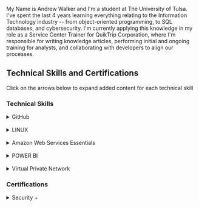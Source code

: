 My Name is Andrew Walker and I'm a student at The University of Tulsa. 
I've spent the last 4 years learning everything relating to the Information Technology industry -- from object-oriented programming,  to SQL databases, and cybersecurity. 
I'm currently applying this knowledge in my role as a Service Center Trainer for QuikTrip Corporation, where I'm responsible for      writing knowledge articles, performing initial and ongoing training for analysts, and collaborating with developers to align our     processes.

<h2> Technical Skills and Certifications </h2>

Click on the arrows below to expand added content for each technical skill

<h3> Technical Skills </h3>

<details>
  <summary>GitHub</summary>

<h5> Description: </h5>
Completed 12 introductory courses from lab.github.com/courses

The 12 GitHub labs include an overview of fundamental GitHub skills including:
<ul>
<li>GitHub page navigation</li>
<li>Issues, pull requests, and the structure of a GitHub repository</li>
<li>Formatting content using Markdown</li>
<li>Creating and merging Pull Requests</li>
<li>Publishing repositories using GitHub Pages</li>
<li>Contributing to repositories in the GitHub community</li>
<li>Uploading existing projects to GitHub</li>
<li>Review and Accept a pull request</li>
<li>Enable security features and detect vulnerable dependencies in repositories</li> 
<li>Utilize best practices to keep sensitive data out of repositories</li>
<li>Automate and document release changes</li>
<li>Resolve bugs after a release</li>
</ul>

<h5> Course Completion: </h5>
<img src="1GitHub.png" alt="GitHub Completion">
<img src="2GitHub.png" alt="GitHub Completion">
<img src="3GitHub.png" alt="GitHub Completion">
<img src="4GitHub.png" alt="GitHub Completion">

</details>

<br>

<details><summary>LINUX</summary>

<h5> Description: </h5>
Completed LPI Linux Essentials course offered by linuxacademy.com

The LPI Linux Essentials course included an overview of the major components of the Linux operating system and understanding of security and administration related topics to include:

<ul>
  <li>Linux Evolution and Popular Operating Systems</li>
  <li>How to Access a Linux Installation</li>
  <li>Major Open Source Applications</li>
  <li>Understanding Open Source Software and Licensing</li>
  <li>ICT Skills and Working in Linux</li>
  <li>Command Line Basics</li>
  <li>Use Command Line Basics to Get Help</li>
  <li>Use Directories and List Files</li>
  <li>Create, Move, and Delete Files</li>
  <li>Archive Files on the Command Line</li>
  <li>Search and Extract Data from Files</li>
  <li>Turn Commands into a Script</li>
  <li>Choose an Operating System</li>
  <li>Understand Computer Hardware</li>
  <li>Where Data is Stored</li>
  <li>Your Computer on the Network</li>
  <li>Basic Security and Identifying User Types</li>
  <li>Create Users and Groups </li>
  <li>Mane File Permissions and Ownership</li>
  <li>Special Directories and Files</li>
</ul>

<h5> Course Completion: </h5>
<img src="LinuxCert.png" alt="LPI Linux Essentials Certificate">

</details>

<br>

<details>
  <summary>Amazon Web Services Essentials</summary>

<h5> Description: </h5>
Completed AWS Essentials course offered by linuxacademy.com

The AWS Essentials course included an overview of fundamental Amazon Web Services products and capabilities to include:

<ul>
  <li>Account Basics</li>
  <li>Managing AWS Access with Users, Groups, and Roles</li>
  <li>Networking Services and Connectiviy</li>
  <li>Virtual Privat Cloud (VPC)</li>
  <li>Compute Services</li>
  <li>Elastic Cloud Compute (EC2)</li>
  <li>Storage Services</li>
  <li>Database Services</li>
  <li>Monitoring, Alerts, and Notifications</li>
  <li>Simple Notification Service (SNS)</li>
  <li>Management Tools</li>
  <li>Load Balancing, Elasticity, and Scalability</li>
  <li>Auto Scaling</li>
  <li>Route 53</li>
  <li>Serverless Compute</li>
</ul>

<h5> Course Completion: </h5>
<img src="AWScert.png" alt="AWS Essentials Certification">

</details>

<br>

<details><summary>POWER BI</summary>

<h5> Description: </h5>
Completed Power BI course offered by EdX at https://powerbi.microsoft.com/en-us/learning/ 

The 8 Power BI modules provided an overview of fundamental data analysis and visualization to include:

<ul>
  <li>Get Clean and Transformed Data into Power BI</li>
  <li>Model Data by Calculated Columns, Tables, and Data Model</li>
  <li>Visual Data with Charts, Graphs, Slicers, and Conditional Formatting</li>
  <li>Design Dashboards to Communicate a User’s Story</li>
  <li>Format Excel to Use Compatibly with Power BI</li>
  <li>Manage and Update both Data Content and Security</li>
  <li>Construct Connections to Servers</li>
  <li>Publish Power BI Dashboards and Reports</li>
  <li>DAX functions, Tables, and Filtering</li>
</ul>

<h5> Course Completion: </h5>
<img src="StartHere.png" alt="Power BI Certificate">
<img src="0Intro.png" alt="Power BI Certificate">
<img src="1PowerBI.png" alt="Power BI Certificate">
<img src="1aPowerBI.png" alt="Power BI Certificate">
<img src="2PowerBi.png" alt="Power BI Certificate">
<img src="2aPowerBI.png" alt="Power BI Certificate">
<img src="3PowerBI.png" alt="Power BI Certificate">
<img src="3aPowerBI.png" alt="Power BI Certificate">
<img src="3bPowerBI.png" alt="Power BI Certificate">
<img src="4PowerBI.png" alt="Power BI Certificate">
<img src="4aPowerBI.png" alt="Power BI Certificate">
<img src="4bPowerBI.png" alt="Power BI Certificate">
<img src="5PowerBI.png" alt="Power BI Certificate">
<img src="6PowerBI.png" alt="Power BI Certificate">
<img src="7PowerBI.png" alt="Power BI Certificate">
<img src="8PowerBI.png" alt="Power BI Certificate">

</details>

<br>

<details>
  <summary>Virtual Private Network</summary>

<h5> Description: </h5>
Set up IPsec VPN cloud server in DigitalOcean using open source ansible scripts form https://github.com/trailofbits/algo
Set up OpenVPN cloud server on Ubuntu 18.04 in Digital Ocean https://www.digitalocean.com/community/tutorials/how-to-set-up-an-openvpn-server-on-ubuntu-18-04

The 12 GitHub labs include an overview of fundamental GitHub skills including:
<ul>
<li>Algo IPSec VPN automatically deploys an on-demand VPN service in the cloud that is not shared with other users</li>
<li>OpenVPN is a full-featured, open-source Secure Socket Layer (SSL) VPN solution that accommodates a wide range of configurations</li>
<li>Configured to access it from Windows, macOS, iOS and/or Android</li>
<li>Both VPNs install to DigitalOcean, Amazon, Google, Azure or your own server</li>

</ul>

<h5> Course Completion: </h5>
<img src="VPNs.png" alt="VPN Completion">
<img src="ProofVPN.png" alt="VPN Completion">

</details>

<h3> Certifications </h3>

<details><summary> Security + </summary>

<h5>Description:</h5>
Throughout the Spring 2019 semester read CompTIA Security+ Get Certified Get Ahead SY0-501 Study Guide and plan to take the certification exam Summer 2019.

The Security + certification offers an overview of important cybersecurity concepts including:

<ul>
<li>Threats, Attacks and Vulnerabilities</li>
<li>Technologies and Tools </li>
<li>Architecture and Design</li>
<li>Identity and Access Management </li>
<li>Risk Management</li>
<li>Cryptography and PKI</li>
<ul>

